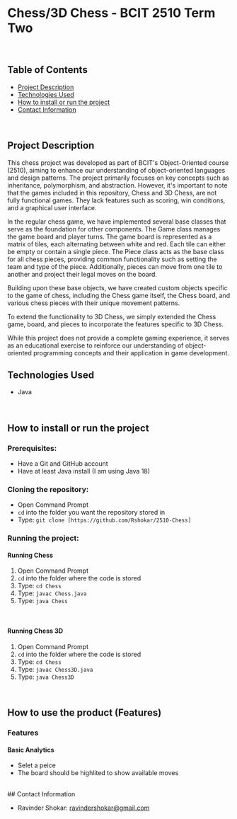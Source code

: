 # Chess/3D Chess - BCIT 2510 Term Two

<br>

## Table of Contents

- [Project Description](#project-description)
- [Technologies Used](#technologies-used)
- [How to install or run the project](#how-to-run-project)
- [Contact Information](#contact-information)

<br>

## Project Description

This chess project was developed as part of BCIT's Object-Oriented course (2510), aiming to enhance our understanding of object-oriented languages and design patterns. The project primarily focuses on key concepts such as inheritance, polymorphism, and abstraction. However, it's important to note that the games included in this repository, Chess and 3D Chess, are not fully functional games. They lack features such as scoring, win conditions, and a graphical user interface.

In the regular chess game, we have implemented several base classes that serve as the foundation for other components. The Game class manages the game board and player turns. The game board is represented as a matrix of tiles, each alternating between white and red. Each tile can either be empty or contain a single piece. The Piece class acts as the base class for all chess pieces, providing common functionality such as setting the team and type of the piece. Additionally, pieces can move from one tile to another and project their legal moves on the board.

Building upon these base objects, we have created custom objects specific to the game of chess, including the Chess game itself, the Chess board, and various chess pieces with their unique movement patterns.

To extend the functionality to 3D Chess, we simply extended the Chess game, board, and pieces to incorporate the features specific to 3D Chess.

While this project does not provide a complete gaming experience, it serves as an educational exercise to reinforce our understanding of object-oriented programming concepts and their application in game development.

## Technologies Used

- Java

<br>

## <a id="how-to-run-project">How to install or run the project</a>

### Prerequisites:

- Have a Git and GitHub account
- Have at least Java install (I am using Java 18)

### Cloning the repository:

- Open Command Prompt
- `cd` into the folder you want the repository stored in
- Type: `git clone [https://github.com/Rshokar/2510-Chess]`

### Running the project:

#### Running Chess
1. Open Command Prompt
2. `cd` into the folder where the code is stored
3. Type: `cd Chess`
4. Type: `javac Chess.java`
5. Type: `java Chess`
<br>

#### Running Chess 3D
1. Open Command Prompt
2. `cd` into the folder where the code is stored
3. Type: `cd Chess`
4. Type: `javac Chess3D.java`
5. Type: `java Chess3D`
<br>

## <a id="how-to-use-product">How to use the product (Features)</a>

### Features

#### Basic Analytics
- Selet a peice
- The board should be highlited to show available moves
<br>
## Contact Information

- Ravinder Shokar: ravindershokar@gmail.com
